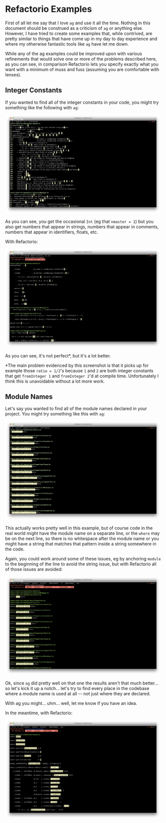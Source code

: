 # Refactorio Examples

First of all let me say that I love `ag` and use it all the time.  Nothing in
this document should be construed as a criticism of `ag` or anything else.
However, I have tried to create some examples that, while contrived, are pretty
similar to things that have come up in my day to day experience and where my
otherwise fantastic tools like `ag` have let me down.

While any of the ag examples could be improved upon with various refinements
that would solve one or more of the problems described here, as you can see, in
comparison Refactorio lets you specify exactly what you want with a minimum of
muss and fuss (assuming you are comfortable with lenses).

## Integer Constants

If you wanted to find all of the integer constants in your code, you might try
something like the following with `ag`:

![ag-xmonad-int](ag-xmonad-int.png)

As you can see, you get the occasional `Int` (eg that `nmaster = 1`) but you
also get numbers that appear in strings, numbers that appear in comments,
numbers that appear in identifiers, floats, etc.

With Refactorio:

![ref-xmonad-int](ref-xmonad-int.png)

As you can see, it's not perfect*, but it's a lot better.

*The main problem evidenced by this screenshot is that it picks up for example
those `ratio = 1/2`'s because `1` and `2` are both integer constants that get
`fromInteger 1` and `fromInteger 2`'d at compile time. Unfortunately I think
this is unavoidable without a lot more work.

## Module Names

Let's say you wanted to find all of the module names declared in your project.
You might try something like this with `ag`:

![ag-xmonad-modulename](ag-xmonad-modulename.png)

This actually works pretty well in this example, but of course code in the real
world might have the module name on a separate line, or the `where` may be on
the next line, so there is no whitespace after the module name or you might
have a string that matches that pattern inside a string somewhere in the code.

Again, you could work around some of these issues, eg by anchoring `module` to
the beginning of the line to avoid the string issue, but with Refactorio all of
those issues are avoided:

![ref-xmonad-modulename](ref-xmonad-modulename.png)

Ok, since `ag` did pretty well on that one the results aren't that much
better... so let's kick it up a notch... let's try to find every place in the
codebase where a module name is used at all -- not just where they are
declared.

With ag you might... uhm... well, let me know if you have an idea.

In the meantime, with Refactorio:

![ref-xmonad-all-modulenames](ref-xmonad-all-modulenames.png)


